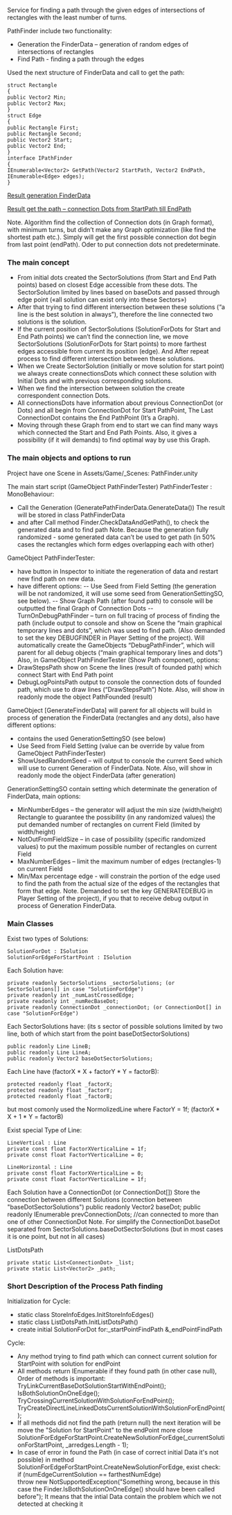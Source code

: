 Service for finding a path through the given edges of intersections of rectangles with the least number of turns.

PathFinder include two functionality:
- Generation the FinderData – generation of random edges of intersections of rectangles
- Find Path - finding a path through the edges

Used the next structure of FinderData and call to get the path:
```
struct Rectangle
{
public Vector2 Min; 
public Vector2 Max;
}
struct Edge
{
public Rectangle First;
public Rectangle Second;
public Vector2 Start;
public Vector2 End;
}
interface IPathFinder
{
IEnumerable<Vector2> GetPath(Vector2 StartPath, Vector2 EndPath, IEnumerable<Edge> edges);
}
```
[Result generation FinderData](https://github.com/DSivtsov/Git_PathFinder/blob/main/Info/ResultGenerationFinderData.jpg)

[Result get the path – connection Dots from StartPath till EndPath](https://github.com/DSivtsov/Git_PathFinder/blob/main/Info/ResultGetPath%20.jpg)

Note. Algorithm find the collection of Connection dots (in Graph format), with minimum turns, but didn’t make any Graph optimization (like find the shortest path etc.). Simply will get the first possible connection dot begin from last point (endPath). Oder to put connection dots not predeterminate.

### The main concept

- From initial dots created the SectorSolutions (from Start and End Path points) based on closest Edge accessible from these dots. The SectorSolution limited by lines based on baseDots and passed through edge point («all solution can exist only into these Sectors»)
- After that trying to find different intersection between these solutions (“a line is the best solution in always”), therefore the line connected two solutions is the solution.
- If the current position of SectorSolutions (SolutionForDots for Start and End Path points) we can’t find the connection line, we move SectorSolutions (SolutionForDots for Start points) to more farthest edges accessible from current its position (edge). And After repeat process to find different intersection between these solutions.
- When we Create SectorSolution (initially or move solution for start point) we always create connectionsDots which connect these solution with Initial Dots and with previous corresponding solutions.
- When we find the intersection between solution the create correspondent connection Dots.
- All connectionsDots have information about previous ConnectionDot (or Dots) and all begin from ConnectionDot for Start PathPoint, The Last ConnectionDot contains the End PathPoint (It’s a Graph).
- Moving through these Graph from end to start we can find many ways which connected the Start and End Path Points. Also, it gives a possibility (if it will demands) to find optimal way by use this Graph.

### The main objects and options to run
Project have one Scene in Assets/Game/_Scenes: PathFinder.unity

The main start script (GameObject PathFinderTester) PathFinderTester : MonoBehaviour:
- Call the Generation (GeneratePathFinderData.GenerateData())
The result will be stored in class PathFinderData
- and after Call method Finder.CheckDataAndGetPath(), to check the generated data and to find path
Note. Because the generation fully randomized - some generated data can’t be used to get path (in 50% cases the rectangles which form edges overlapping each with other)

GameObject PathFinderTester:
- have button in Inspector to initiate the regeneration of data and restart new find path on new data.
- have different options:
-- Use Seed from Field Setting (the generation will be not randomized, it will use some seed from GenerationSettingSO, see below).
-- Show Graph Path (after found path) to console will be outputted the final Graph of Connection Dots
-- TurnOnDebugPathFinder – turn on full tracing of process of finding the path (include output to console and show on Scene the “main graphical temporary lines and dots”, which was used to find path.
(Also demanded to set the key DEBUGFINDER in Player Setting of the project). Will automatically create the GameObjects “DebugPathFinder”, which will parent for all debug objects (“main graphical temporary lines and dots”)
Also, in GameObject PathFinderTester (Show Path componet), options:
- DrawStepsPath show on Scene the lines (result of founded path) which connect Start with End Path point
- DebugLogPointsPath output to console the connection dots of founded path, which use to draw lines (“DrawStepsPath”)
Note. Also, will show in readonly mode the object PathFounded (result)

GameObject [GenerateFinderData] will parent for all objects will build in process of generation the FinderData (rectangles and any dots), also have different options:
- contains the used GenerationSettingSO (see below)
- Use Seed from Field Setting (value can be override by value from GameObject PathFinderTester)
- ShowUsedRandomSeed – will output to console the current Seed which will use to current Generation of FinderData.
Note. Also, will show in readonly mode the object FinderData (after generation)

GenerationSettingSO contain setting which determinate the generation of FinderData, main options:
- MinNumberEdges – the generator will adjust the min size (width/height) Rectangle to guarantee the possibility (in any randomized values) the put demanded number of rectangles on current Field (limited by width/height)
- NotOutFromFieldSize – in case of possibility (specific randomized values) to put the maximum possible number of rectangles on current Field
- MaxNumberEdges – limit the maximum number of edges (rectangles-1) on current Field
- Min/Max percentage edge - will constrain the portion of the edge used to find the path from the actual size of the edges of the rectangles that form that edge.
Note. Demanded to set the key GENERATEDEBUG in Player Setting of the project), if you that to receive debug output in process of Generation FinderData.

### Main Classes
Exist two types of Solutions:
```
SolutionForDot : ISolution
SolutionForEdgeForStartPoint : ISolution
```
Each Solution have:
```
private readonly SectorSolutions _sectorSolutions; (or SectorSolutions[] in case "SolutionForEdge")
private readonly int _numLastCrossedEdge;
private readonly int _numRecBaseDot;
private readonly ConnectionDot _connectionDot; (or ConnectionDot[] in case "SolutionForEdge")
```
Each SectorSolutions have: (its s sector of possible solutions limited by two line, both of which start from the point baseDotSectorSolutions)
```
public readonly Line LineB;
public readonly Line LineA;
public readonly Vector2 baseDotSectorSolutions;
```	
Each Line have (factorX * X +  factorY * Y = factorB):
```
protected readonly float _factorX;
protected readonly float _factorY;
protected readonly float _factorB;
```
but most comonly used the NormolizedLine where FactorY = 1f; (factorX * X +  1 * Y = factorB)

Exist special Type of Line:
```
LineVertical : Line
private const float FactorXVerticalLine = 1f;
private const float FactorYVerticalLine = 0;
	
LineHorizontal : Line
private const float FactorXVerticalLine = 0;
private const float FactorYVerticalLine = 1f;
```
Each Solution have a ConnectionDot (or ConnectionDot[]) Store the connection between different Solutions (connection between "baseDotSectorSolutions")
public readonly Vector2 baseDot;
public readonly IEnumerable<ConnectionDot> prevConnectionDots;	//can connected to more than one of other ConnectionDot
Note. For simplify the ConnectionDot.baseDot separated from SectorSolutions.baseDotSectorSolutions (but in most cases it is one point, but not in all cases)

ListDotsPath
```
private static List<ConnectionDot> _list;
private static List<Vector2> _path;
```
### Short Description of the Process Path finding
Initialization for Cycle:
* static class StoreInfoEdges.InitStoreInfoEdges()
* static class ListDotsPath.InitListDotsPath()
* create initial SolutionForDot for:_startPointFindPath &_endPointFindPath

Cycle:
- Any method trying to find path which can connect current solution for StartPoint with solution for endPoint
- All methods return IEnumerable<Vector2> if they found path (in other case null), Order of methods is important:
TryLinkCurrentBaseDotSolutionStartWithEndPoint();
IsBothSolutionOnOneEdge();
TryCrossingCurrentSolutionWithSolutionForEndPoint();
TryCreateDirectLineLinkedDotsCurrentSolutionWithSolutionForEndPoint();
- If all methods did not find the path (return null) the next iteration will be move the "Solution for StartPoint" to the endPoint more close 
SolutionForEdgeForStartPoint.CreateNewSolutionForEdge(_currentSolutionForStartPoint, _arredges.Length - 1);
- In case of error in found the Path (in case of correct initial Data it's not possible) in method SolutionForEdgeForStartPoint.CreateNewSolutionForEdge, exist check:
if (numEdgeCurrentSolution == farthestNumEdge)  
		throw new NotSupportedException("Something wrong, because in this case the Finder.IsBothSolutionOnOneEdge() should have been called before");
It means that the intial Data contain the problem which we not detected at checking it




